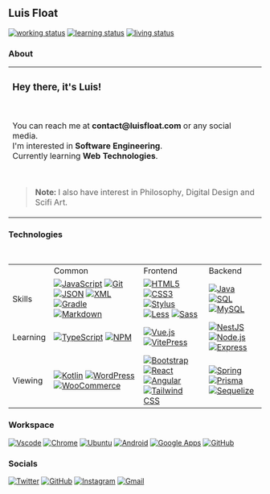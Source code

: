 <h2>Luis Float</h2><a href="https://github.com/luisfloat"><img src="https://img.shields.io/badge/working-freelancing; open to work-005c99?style=flat&logo=" alt="working status"></a> <a href="https://github.com/luisfloat"><img src="https://img.shields.io/badge/learning-autodidactically-005c99?style=flat&logo=" alt="learning status"></a> <a href="https://www.google.com/maps/place/State+of+Santa+Catarina"><img src="https://img.shields.io/badge/living-Brazil, SC-005c99?style=flat&logo=" alt="living status"></a> 
<h3>About</h3><table><tr><td><h3>Hey there, it's Luis!</h3><br/><p>You can reach me at <strong>contact@luisfloat.com</strong> or any social media.<br> I'm interested in <strong>Software Engineering</strong>.<br> Currently learning <strong>Web Technologies</strong>.</p><br/><blockquote><p><strong>Note:</strong> I also have interest in Philosophy, Digital Design and Scifi Art.</p></blockquote></td></tr></table><h3>Technologies</h3><table><tr><td></td><td>Common</td><td>Frontend</td><td>Backend</td></tr><tr><td>Skills</td><td><a href="https://javascript.com"><img src="https://img.shields.io/badge/-JavaScript-333333?style=flat&logo=javascript" alt="JavaScript"></a> <a href="https://git-scm.com/"><img src="https://img.shields.io/badge/-Git-333333?style=flat&logo=git" alt="Git"></a> <a href="https://www.json.org/"><img src="https://img.shields.io/badge/-JSON-333333?style=flat&logo=json" alt="JSON"></a> <a href="https://www.w3.org/TR/REC-xml/"><img src="https://img.shields.io/badge/-XML-333333?style=flat&logo=w3c" alt="XML"></a> <a href="https://gradle.org/"><img src="https://img.shields.io/badge/-Gradle-333333?style=flat&logo=gradle" alt="Gradle"></a> <a href="https://daringfireball.net/projects/markdown/"><img src="https://img.shields.io/badge/-Markdown-333333?style=flat&logo=markdown" alt="Markdown"></a> </td><td><a href="https://html.spec.whatwg.org/"><img src="https://img.shields.io/badge/-HTML5-333333?style=flat&logo=html5" alt="HTML5"></a> <a href="https://www.w3.org/Style/CSS/Overview.en.html"><img src="https://img.shields.io/badge/-CSS3-333333?style=flat&logo=css3" alt="CSS3"></a> <a href="https://stylus-lang.com/"><img src="https://img.shields.io/badge/-Stylus-333333?style=flat&logo=stylus" alt="Stylus"></a> <a href="https://lesscss.org/"><img src="https://img.shields.io/badge/-Less-333333?style=flat&logo=less" alt="Less"></a> <a href="https://sass-lang.com/"><img src="https://img.shields.io/badge/-Sass-333333?style=flat&logo=sass" alt="Sass"></a> </td><td><a href="https://www.java.com/"><img src="https://img.shields.io/badge/-Java-333333?style=flat&logo=oracle" alt="Java"></a> <a href="https://www.iso.org/standard/63555.html"><img src="https://img.shields.io/badge/-SQL-333333?style=flat&logo=microsoftsqlserver" alt="SQL"></a> <a href="https://mysql.com/"><img src="https://img.shields.io/badge/-MySQL-333333?style=flat&logo=mysql" alt="MySQL"></a> </td></tr><tr><td>Learning</td><td><a href="https://www.typescriptlang.org/"><img src="https://img.shields.io/badge/-TypeScript-333333?style=flat&logo=typescript" alt="TypeScript"></a> <a href="https://www.npmjs.com/"><img src="https://img.shields.io/badge/-NPM-333333?style=flat&logo=npm" alt="NPM"></a> </td><td><a href="https://vuejs.org/"><img src="https://img.shields.io/badge/-Vue.js-333333?style=flat&logo=vue.js" alt="Vue.js"></a> <a href="https://vitepress.vuejs.org/"><img src="https://img.shields.io/badge/-VitePress-333333?style=flat&logo=vue.js" alt="VitePress"></a> </td><td><a href="https://nestjs.com/"><img src="https://img.shields.io/badge/-NestJS-333333?style=flat&logo=nestjs" alt="NestJS"></a> <a href="https://nodejs.org/en/"><img src="https://img.shields.io/badge/-Node.js-333333?style=flat&logo=nodedotjs" alt="Node.js"></a> <a href="https://expressjs.com/"><img src="https://img.shields.io/badge/-Express-333333?style=flat&logo=express" alt="Express"></a> </td></tr><tr><td>Viewing</td><td><a href="https://www.jetbrains.com/opensource/kotlin/"><img src="https://img.shields.io/badge/-Kotlin-333333?style=flat&logo=kotlin" alt="Kotlin"></a> <a href="https://wordpress.com/"><img src="https://img.shields.io/badge/-WordPress-333333?style=flat&logo=wordpress" alt="WordPress"></a> <a href="https://woocommerce.com/"><img src="https://img.shields.io/badge/-WooCommerce-333333?style=flat&logo=woocommerce" alt="WooCommerce"></a> </td><td><a href="https://getbootstrap.com/"><img src="https://img.shields.io/badge/-Bootstrap-333333?style=flat&logo=bootstrap" alt="Bootstrap"></a> <a href="https://reactjs.org/"><img src="https://img.shields.io/badge/-React-333333?style=flat&logo=react" alt="React"></a> <a href="https://angular.io"><img src="https://img.shields.io/badge/-Angular-333333?style=flat&logo=angular" alt="Angular"></a> <a href="https://tailwindcss.com/"><img src="https://img.shields.io/badge/-Tailwind CSS-333333?style=flat&logo=tailwindcss" alt="Tailwind CSS"></a> </td><td><a href="https://spring.io/"><img src="https://img.shields.io/badge/-Spring-333333?style=flat&logo=spring" alt="Spring"></a> <a href="https://www.prisma.io/"><img src="https://img.shields.io/badge/-Prisma-333333?style=flat&logo=prisma" alt="Prisma"></a> <a href="https://sequelize.org/"><img src="https://img.shields.io/badge/-Sequelize-333333?style=flat&logo=sequelize" alt="Sequelize"></a> </td></tr><br/></table><h3>Workspace</h3><a href="https://code.visualstudio.com/"><img src="https://img.shields.io/badge/-Visual Studio Code-333333?style=flat&logo=visualstudio" alt="Vscode"></a> <a href="https://google.com/chrome"><img src="https://img.shields.io/badge/-Chrome-333333?style=flat&logo=googlechrome" alt="Chrome"></a> <a href="https://ubuntu.com"><img src="https://img.shields.io/badge/-Ubuntu-333333?style=flat&logo=ubuntu" alt="Ubuntu"></a> <a href="https://android.com"><img src="https://img.shields.io/badge/-Android-333333?style=flat&logo=android" alt="Android"></a> <a href="https://apps.google.com"><img src="https://img.shields.io/badge/-Google Apps-333333?style=flat&logo=google" alt="Google Apps"></a> <a href="https://github.com"><img src="https://img.shields.io/badge/-GitHub-333333?style=flat&logo=github" alt="GitHub"></a> 
<h3>Socials</h3><a href="https://twitter.com/luisfloat"><img src="https://img.shields.io/badge/-Twitter-333333?style=flat&logo=twitter" alt="Twitter"></a> <a href="https://github.com/luisfloat"><img src="https://img.shields.io/badge/-GitHub-333333?style=flat&logo=github" alt="GitHub"></a> <a href="https://instagram.com/luisfloat"><img src="https://img.shields.io/badge/-Instagram-333333?style=flat&logo=instagram" alt="Instagram"></a> <a href="mailto:contact@luisfloat.com"><img src="https://img.shields.io/badge/-Gmail-333333?style=flat&logo=gmail" alt="Gmail"></a> 
